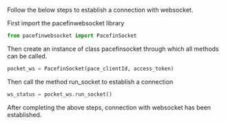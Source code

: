 Follow the below steps to establish a connection with websocket.

First import the pacefinwebsocket library
```python
from pacefinwebsocket import PacefinSocket
```

Then create an instance of class pacefinsocket through which all methods can be called.
```python
pocket_ws = PacefinSocket(pace_clientId, access_token)
```

Then call the method run_socket to establish a connection
```python
ws_status = pocket_ws.run_socket()
```

After completing the above steps, connection with websocket has been established.
